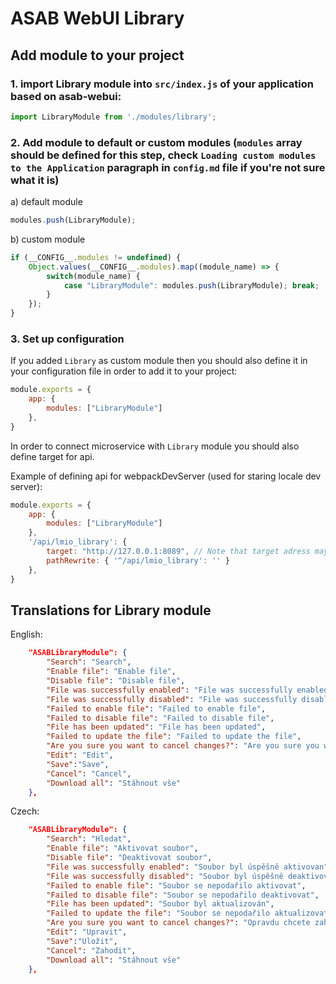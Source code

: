 # ASAB WebUI Library

## Add module to your project

### 1. import Library module into `src/index.js` of your application based on asab-webui:

```js
import LibraryModule from './modules/library';
```

### 2. Add module to default or custom modules (`modules` array should be defined for this step, check `Loading custom modules to the Application` paragraph in `config.md` file if you're not sure what it is)

a) default module
```js
modules.push(LibraryModule);
```

b) custom module
```js
if (__CONFIG__.modules != undefined) {
	Object.values(__CONFIG__.modules).map((module_name) => {
		switch(module_name) {
			case "LibraryModule": modules.push(LibraryModule); break;
		}
	});
}
```

### 3. Set up configuration

If you added `Library` as custom module then you should also define it in your configuration file in order to add it to your project:
```js
module.exports = {
	app: {
		modules: ["LibraryModule"]
	},
}
```

In order to connect microservice with `Library` module you should also define target for api.

Example of defining api for webpackDevServer (used for staring locale dev server):
```js
module.exports = {
	app: {
		modules: ["LibraryModule"]
	},
	'/api/lmio_library': {
		target: "http://127.0.0.1:8089", // Note that target adress may differ base on address where microservice is running
		pathRewrite: { '^/api/lmio_library': '' }
	},
}
```

## Translations for Library module

English:
```json
	"ASABLibraryModule": {
		"Search": "Search",
		"Enable file": "Enable file",
		"Disable file": "Disable file",
		"File was successfully enabled": "File was successfully enabled",
		"File was successfully disabled": "File was successfully disabled",
		"Failed to enable file": "Failed to enable file",
		"Failed to disable file": "Failed to disable file",
		"File has been updated": "File has been updated",
		"Failed to update the file": "Failed to update the file",
		"Are you sure you want to cancel changes?": "Are you sure you want to cancel changes?",
		"Edit": "Edit",
		"Save":"Save",
		"Cancel": "Cancel",
		"Download all": "Stáhnout vše"
	},
```

Czech:
```json
	"ASABLibraryModule": {
		"Search": "Hledat",
		"Enable file": "Aktivovat soubor",
		"Disable file": "Deaktivovat soubor",
		"File was successfully enabled": "Soubor byl úspěšně aktivovan",
		"File was successfully disabled": "Soubor byl úspěšně deaktivovan",
		"Failed to enable file": "Soubor se nepodařilo aktivovat",
		"Failed to disable file": "Soubor se nepodařilo deaktivovat",
		"File has been updated": "Soubor byl aktualizován",
		"Failed to update the file": "Soubor se nepodařilo aktualizovat",
		"Are you sure you want to cancel changes?": "Opravdu chcete zahodit změny?",
		"Edit": "Upravit",
		"Save":"Uložit",
		"Cancel": "Zahodit",
		"Download all": "Stáhnout vše"
	},
```